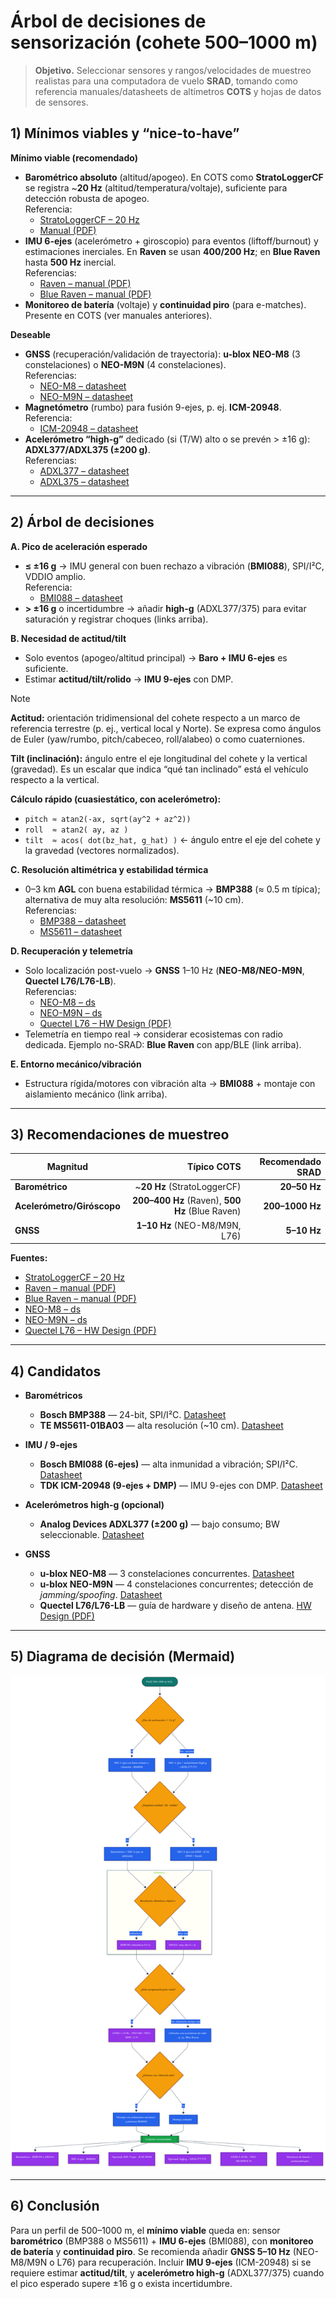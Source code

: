 # Árbol de decisiones de sensorización (cohete 500–1000 m)

> **Objetivo.** Seleccionar sensores y rangos/velocidades de muestreo realistas para una computadora de vuelo **SRAD**, tomando como referencia manuales/datasheets de altímetros **COTS** y hojas de datos de sensores.

## 1) Mínimos viables y “nice-to-have”

**Mínimo viable (recomendado)**
- **Barométrico absoluto** (altitud/apogeo). En COTS como **StratoLoggerCF** se registra ~**20 Hz** (altitud/temperatura/voltaje), suficiente para detección robusta de apogeo.  
  Referencia:
    - [StratoLoggerCF – 20 Hz](http://www.perfectflite.com/SLCF.html)
    - [Manual (PDF)](http://www.perfectflite.com/Downloads/StratoLoggerCF%20manual.pdf)
- **IMU 6-ejes** (acelerómetro + giroscopio) para eventos (liftoff/burnout) y estimaciones inerciales. En **Raven** se usan **400/200 Hz**; en **Blue Raven** hasta **500 Hz** inercial.  
  Referencias: 
  - [Raven – manual (PDF)](https://www.featherweightaltimeters.com/uploads/1/0/9/5/109510427/raven_users_manual_2014may20.pdf)
  - [Blue Raven – manual (PDF)](https://www.apogeerockets.com/downloads/PDFs/09170-blue_raven_users_manual_september_15.pdf)
- **Monitoreo de batería** (voltaje) y **continuidad piro** (para e-matches). Presente en COTS (ver manuales anteriores).

**Deseable**
- **GNSS** (recuperación/validación de trayectoria): **u-blox NEO-M8** (3 constelaciones) o **NEO-M9N** (4 constelaciones).  
  Referencias: 
  - [NEO-M8 – datasheet](https://content.u-blox.com/sites/default/files/NEO-M8-FW3_DataSheet_UBX-15031086.pdf)
  - [NEO-M9N – datasheet](https://content.u-blox.com/sites/default/files/NEO-M9N-00B_DataSheet_UBX-19014285.pdf)
- **Magnetómetro** (rumbo) para fusión 9-ejes, p. ej. **ICM-20948**.  
  Referencia: 
  - [ICM-20948 – datasheet](https://invensense.tdk.com/wp-content/uploads/2016/06/DS-000189-ICM-20948-v1.3.pdf)
- **Acelerómetro “high-g”** dedicado (si \(T/W\) alto o se prevén > ±16 g): **ADXL377/ADXL375 (±200 g)**.  
  Referencias:
  - [ADXL377 – datasheet](https://www.analog.com/media/en/technical-documentation/data-sheets/ADXL377.pdf)
  - [ADXL375 – datasheet](https://www.analog.com/media/en/technical-documentation/data-sheets/ADXL375.pdf)

---

## 2) Árbol de decisiones

**A. Pico de aceleración esperado**
- **≤ ±16 g** → IMU general con buen rechazo a vibración (**BMI088**), SPI/I²C, VDDIO amplio.  
  Referencia: 
  - [BMI088 – datasheet](https://www.bosch-sensortec.com/media/boschsensortec/downloads/datasheets/bst-bmi088-ds001.pdf)
- **> ±16 g** o incertidumbre → añadir **high-g** (ADXL377/375) para evitar saturación y registrar choques (links arriba).

**B. Necesidad de actitud/tilt**
- Solo eventos (apogeo/altitud principal) → **Baro + IMU 6-ejes** es suficiente.  
- Estimar **actitud/tilt/rolido** → **IMU 9-ejes** con DMP.

> [!NOTE]
> **Actitud:** orientación tridimensional del cohete respecto a un marco de referencia terrestre (p. ej., vertical local y Norte). Se expresa como ángulos de Euler (yaw/rumbo, pitch/cabeceo, roll/alabeo) o como cuaterniones.
>
> **Tilt (inclinación):** ángulo entre el eje longitudinal del cohete y la vertical (gravedad). Es un escalar que indica “qué tan inclinado” está el vehículo respecto a la vertical.
>
> **Cálculo rápido (cuasiestático, con acelerómetro):**
> - `pitch ≈ atan2(-ax, sqrt(ay^2 + az^2))`
> - `roll  ≈ atan2( ay, az )`
> - `tilt  ≈ acos( dot(bz_hat, g_hat) )`  ← ángulo entre el eje del cohete y la gravedad (vectores normalizados).

**C. Resolución altimétrica y estabilidad térmica**
- 0–3 km **AGL** con buena estabilidad térmica → **BMP388** (≈ 0.5 m típica); alternativa de muy alta resolución: **MS5611** (~10 cm).  
  Referencias: 
  - [BMP388 – datasheet](https://www.bosch-sensortec.com/media/boschsensortec/downloads/datasheets/bst-bmp388-ds001.pdf)
  - [MS5611 – datasheet](https://www.te.com/commerce/DocumentDelivery/DDEController?Action=showdoc&DocId=Data+Sheet%7FMS5611-01BA03%7FB3%7Fpdf%7FEnglish%7FENG_DS_MS5611-01BA03_B3.pdf%7FCAT-BLPS0036)

**D. Recuperación y telemetría**
- Solo localización post-vuelo → **GNSS** 1–10 Hz (**NEO-M8/NEO-M9N**, **Quectel L76/L76-LB**).  
  Referencias: 
  - [NEO-M8 – ds](https://content.u-blox.com/sites/default/files/NEO-M8-FW3_DataSheet_UBX-15031086.pdf)
  - [NEO-M9N – ds](https://content.u-blox.com/sites/default/files/NEO-M9N-00B_DataSheet_UBX-19014285.pdf)
  - [Quectel L76 – HW Design (PDF)](https://forums.quectel.com/uploads/short-url/jZHd2ObxH4FndArQyE3pqu7ZZ7e.pdf)
- Telemetría en tiempo real → considerar ecosistemas con radio dedicada. Ejemplo no-SRAD: **Blue Raven** con app/BLE (link arriba).

**E. Entorno mecánico/vibración**
- Estructura rígida/motores con vibración alta → **BMI088** + montaje con aislamiento mecánico (link arriba).

---

## 3) Recomendaciones de muestreo

| Magnitud | Típico COTS | Recomendado SRAD |
|---|---:|---:|
| **Barométrico** | ~**20 Hz** (StratoLoggerCF) | **20–50 Hz** |
| **Acelerómetro/Giróscopo** | **200–400 Hz** (Raven), **500 Hz** (Blue Raven) | **200–1000 Hz** |
| **GNSS** | **1–10 Hz** (NEO-M8/M9N, L76) | **5–10 Hz** |

**Fuentes:** 
- [StratoLoggerCF – 20 Hz](http://www.perfectflite.com/SLCF.html)
- [Raven – manual (PDF)](https://www.featherweightaltimeters.com/uploads/1/0/9/5/109510427/raven_users_manual_2014may20.pdf)
- [Blue Raven – manual (PDF)](https://www.apogeerockets.com/downloads/PDFs/09170-blue_raven_users_manual_september_15.pdf)
- [NEO-M8 – ds](https://content.u-blox.com/sites/default/files/NEO-M8-FW3_DataSheet_UBX-15031086.pdf)
- [NEO-M9N – ds](https://content.u-blox.com/sites/default/files/NEO-M9N-00B_DataSheet_UBX-19014285.pdf)
- [Quectel L76 – HW Design (PDF)](https://forums.quectel.com/uploads/short-url/jZHd2ObxH4FndArQyE3pqu7ZZ7e.pdf)

---

## 4) Candidatos

- **Barométricos**  
    - **Bosch BMP388** — 24-bit, SPI/I²C. [Datasheet](https://www.bosch-sensortec.com/media/boschsensortec/downloads/datasheets/bst-bmp388-ds001.pdf)  
    - **TE MS5611-01BA03** — alta resolución (~10 cm). [Datasheet](https://www.te.com/commerce/DocumentDelivery/DDEController?Action=showdoc&DocId=Data+Sheet%7FMS5611-01BA03%7FB3%7Fpdf%7FEnglish%7FENG_DS_MS5611-01BA03_B3.pdf%7FCAT-BLPS0036)

- **IMU / 9-ejes**  
    - **Bosch BMI088 (6-ejes)** — alta inmunidad a vibración; SPI/I²C. [Datasheet](https://www.bosch-sensortec.com/media/boschsensortec/downloads/datasheets/bst-bmi088-ds001.pdf)  
    - **TDK ICM-20948 (9-ejes + DMP)** — IMU 9-ejes con DMP. [Datasheet](https://invensense.tdk.com/wp-content/uploads/2016/06/DS-000189-ICM-20948-v1.3.pdf)

- **Acelerómetros high-g (opcional)**  
    - **Analog Devices ADXL377 (±200 g)** — bajo consumo; BW seleccionable. [Datasheet](https://www.analog.com/media/en/technical-documentation/data-sheets/ADXL377.pdf)

- **GNSS**  
    - **u-blox NEO-M8** — 3 constelaciones concurrentes. [Datasheet](https://content.u-blox.com/sites/default/files/NEO-M8-FW3_DataSheet_UBX-15031086.pdf)  
    - **u-blox NEO-M9N** — 4 constelaciones concurrentes; detección de *jamming/spoofing*. [Datasheet](https://content.u-blox.com/sites/default/files/NEO-M9N-00B_DataSheet_UBX-19014285.pdf)  
    - **Quectel L76/L76-LB** — guía de hardware y diseño de antena. [HW Design (PDF)](https://forums.quectel.com/uploads/short-url/jZHd2ObxH4FndArQyE3pqu7ZZ7e.pdf)

---

## 5) Diagrama de decisión (Mermaid)

![Diagrama de decisión](../docs/img/diagrama.png)

---

## 6) Conclusión

Para un perfil de 500–1000 m, el **mínimo viable** queda en: sensor **barométrico** (BMP388 o MS5611) + **IMU 6-ejes** (BMI088), con **monitoreo de batería** y **continuidad piro**. Se recomienda añadir **GNSS 5–10 Hz** (NEO-M8/M9N o L76) para recuperación. Incluir **IMU 9-ejes** (ICM-20948) si se requiere estimar **actitud/tilt**, y **acelerómetro high-g** (ADXL377/375) cuando el pico esperado supere ±16 g o exista incertidumbre. 

